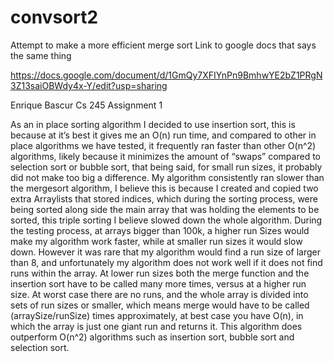 # convsort2
Attempt to make a more efficient merge sort
Link to google docs that says the same thing

https://docs.google.com/document/d/1GmQy7XFIYnPn9BmhwYE2bZ1PRgN3Z13saiOBWdy4x-Y/edit?usp=sharing

Enrique Bascur
Cs 245
Assignment 1

As an in place sorting algorithm I decided to use insertion sort, this is because at it’s best it gives me an O(n) run time, and compared to other in place algorithms we have tested, it frequently ran faster than other O(n^2) algorithms, likely because it minimizes the amount of “swaps” compared to selection sort or bubble sort, that being said, for small run sizes, it probably did not make too big a difference. 
My algorithm consistently ran slower than the mergesort algorithm, I believe this is because I created and copied two extra Arraylists that stored indices, which during the sorting process, were being sorted along side the main array that was holding the elements to be sorted, this triple sorting I believe slowed down the whole algorithm. 
During the testing process, at arrays bigger than 100k, a higher run Sizes would make my algorithm work faster, while at smaller run sizes it would slow down. However it was rare that my algorithm would find a run size of larger than 8, and unfortunately my algorithm does not work well if it does not find runs within the array. 
At lower run sizes both the merge function and the insertion sort have to be called many more times, versus at a higher run size. At worst case there are no runs, and the whole array is divided into sets of run sizes or smaller, which means merge would have to be called (arraySize/runSize) times  approximately, at best case you have O(n), in which the array is just one giant run and returns it.
This algorithm does outperform O(n^2) algorithms such as insertion sort, bubble sort and selection sort.
​

